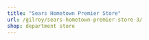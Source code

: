 ```yaml
---
title: "Sears Hometown Premier Store"
url: /gilroy/sears-hometown-premier-store-3/
shop: department store
---
```

